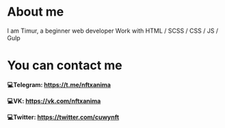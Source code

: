 # About me
I am Timur, a beginner web developer
Work with HTML / SCSS / CSS / JS / Gulp
# You can contact me 
<b> 💻Telegram: https://t.me/nftxanima </b>

<b> 💻VK: https://vk.com/nftxanima </b>

<b> 💻Twitter: https://twitter.com/cuwynft </b>
